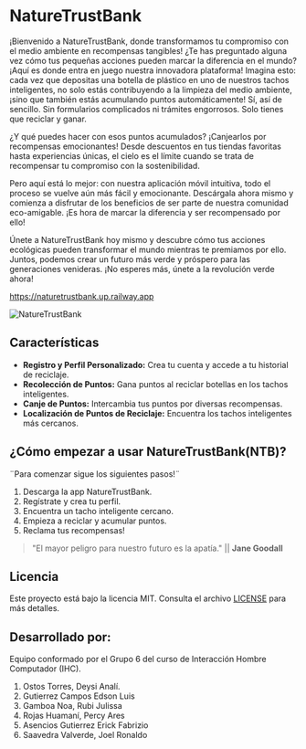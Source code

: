 # NatureTrustBank

¡Bienvenido a NatureTrustBank, donde transformamos tu compromiso con el medio ambiente en recompensas tangibles! ¿Te has preguntado alguna vez cómo tus pequeñas acciones pueden marcar la diferencia en el mundo? ¡Aquí es donde entra en juego nuestra innovadora plataforma!
Imagina esto: cada vez que depositas una botella de plástico en uno de nuestros tachos inteligentes, no solo estás contribuyendo a la limpieza del medio ambiente, ¡sino que también estás acumulando puntos automáticamente! Sí, así de sencillo. Sin formularios complicados ni trámites engorrosos. Solo tienes que reciclar y ganar.

¿Y qué puedes hacer con esos puntos acumulados? ¡Canjearlos por recompensas emocionantes! Desde descuentos en tus tiendas favoritas hasta experiencias únicas, el cielo es el límite cuando se trata de recompensar tu compromiso con la sostenibilidad.

Pero aquí está lo mejor: con nuestra aplicación móvil intuitiva, todo el proceso se vuelve aún más fácil y emocionante. Descárgala ahora mismo y comienza a disfrutar de los beneficios de ser parte de nuestra comunidad eco-amigable. ¡Es hora de marcar la diferencia y ser recompensado por ello!

Únete a NatureTrustBank hoy mismo y descubre cómo tus acciones ecológicas pueden transformar el mundo mientras te premiamos por ello. Juntos, podemos crear un futuro más verde y próspero para las generaciones venideras. ¡No esperes más, únete a la revolución verde ahora!

https://naturetrustbank.up.railway.app

![NatureTrustBank](https://i.imgur.com/8pFEX7S.png)

## Características

- **Registro y Perfil Personalizado:** Crea tu cuenta y accede a tu historial de reciclaje.
- **Recolección de Puntos:** Gana puntos al reciclar botellas en los tachos inteligentes.
- **Canje de Puntos:** Intercambia tus puntos por diversas recompensas.
- **Localización de Puntos de Reciclaje:** Encuentra los tachos inteligentes más cercanos.

## ¿Cómo empezar a usar NatureTrustBank(NTB)?
¨Para comenzar sigue los siguientes pasos!¨
1. Descarga la app NatureTrustBank.
2. Regístrate y crea tu perfil.
3. Encuentra un tacho inteligente cercano.
4. Empieza a reciclar y acumular puntos.
5. Reclama tus recompensas!

> "El mayor peligro para nuestro futuro es la apatía." || **Jane Goodall**

## Licencia

Este proyecto está bajo la licencia MIT. Consulta el archivo [LICENSE](LICENSE) para más detalles.


## Desarrollado por:
Equipo conformado por el Grupo 6 del curso de Interacción Hombre Computador (IHC).
1. Ostos Torres, Deysi Analí.
2. Gutierrez Campos Edson Luis
3. Gamboa Noa, Rubi Julissa
4. Rojas Huamaní, Percy Ares
5. Asencios Gutierrez Erick Fabrizio
6. Saavedra Valverde, Joel Ronaldo

